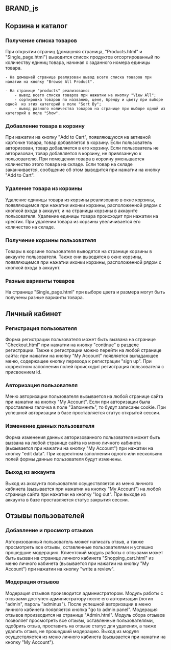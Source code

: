 BRAND_js
----
## Корзина и каталог

### Получение списка товаров
При открытии страниц (домашняя страница, "Products.html" и "Single_page.html") выводится список продуктов отсортированный по количеству единиц товара, начиная с заданного номера единицы товара. 

    - На домашней странице реализован вывод всего списка товаров при нажатии на кнопку "Browse All Product".
    
    - На странице "products" реализовано:
        - вывод всего списка товаров при нажатии на кнопку "View All";
        - сортировка товаров по названию, цене, бренду и цвету при выборе одной  из этих категорий в поле "Sort By";
        - вывод разного количества товаров на странице при выборе одной из категорий в поле "Show".

### Добавление товара в корзину
При нажатии на кнопку "Add to Cart", появляющуюся на активной карточке товара, товар добавляется в корзину. Если пользователь авторизован, товар добавляется в его корзину. Если пользователь не авторизован, товар добавляется в корзину, не привязанную к пользователю. При помещении товара в корзину уменьшается количество этого товара на складе. Если товар на складе заканчивается, сообщение об этом выводится при нажатии на кнопку "Add to Cart".

### Удаление товара из корзины
Удаление единицы товара из корзины реализовано в окне корзины, появляющемся при нажатии иконки корзины, расположенной рядом с кнопкой входа в аккаунт, и на страницы корзины в аккаунте пользователя. Удаление единицы товара происходит при нажатии на крестик. При удалении товара из корзины увеличивается его количество на складе.

### Получение корзины пользователя
Товары в корзине пользователя выводятся на странице корзины в аккаунте пользователя. Также они выводятся в окне корзины, появляющемся при нажатии иконки корзины, расположенной рядом с кнопкой входа в аккаунт.

### Разные варианты товаров
На странице "Single_page.html" при выборе цвета и размера могут быть получены разные варианты товара.

## Личный кабинет

### Регистрация пользователя
Форма регистрации пользователя может быть вызвана на странице "Сheckout.html" при нажатии на кнопку "continue" в разделе регистрации. Также к регистрации можно перейти на любой странице сайта: при нажатии на кнопку "My Account" появляется выпадающее меню, содержащее кнопку перехода к регистрации "sign up". При корректном заполнении полей происходит регистрация пользователя с присвоением id.

### Авторизация пользователя
Меню авторизации пользователя вызывается на любой странице сайта при нажатии на кнопку "My Account". Если при авторизации была проставлена галочка в поле "Запомнить", то будут записаны cookie.
При успешной авторизации в базе проставляется статус открытой сессии.

### Изменение данных пользователя
Форма изменения данных авторизованного пользователя может быть вызвана на любой странице сайта из меню личного кабинета (вызывается при нажатии на кнопку "My Account") при нажатии на кнопку "edit data". При корректном заполнении одного или нескольких полей формы данные пользователя будут изменены.

### Выход из аккаунта 
Выход из аккаунта пользователя осуществляется из меню личного кабинета (вызывается при нажатии на кнопку "My Account") на любой странице сайта при нажатии на кнопку "log out".
При выходе из аккаунта в базе проставляется статус закрытия сессии.

## Отзывы пользователей

### Добавление и просмотр отзывов 
Авторизованный пользователь может написать отзыв, а также просмотреть все отзывы, оставленные пользователями и успешно прошедшие модерацию. Клиентский модуль работы с отзывами может быть вызван на странице личного кабинета "Shopping_cart.html" из меню личного кабинета (вызывается при нажатии на кнопку "My Account") при нажатии на кнопку "write a review". 

### Модерация отзывов
Модерация отзывов производится администратором. Модуль работы с отзывами доступен администратору после его авторизации (логин "admin", пароль "adminus"). После успешной авторизации в меню личного кабинета появляется кнопка "go to admin panel". Модерация отзывов производится на странице "Admin.html". Модуль сбора отзывов позволяет просмотреть все отзывы, оставленные пользователями, одобрить отзыв, проставить на отзыве статус для удаления, а также удалить отзыв, не прошедший модерацию. Выход из модуля осуществляется из меню личного кабинета (вызывается при нажатии на кнопку "My Account").
